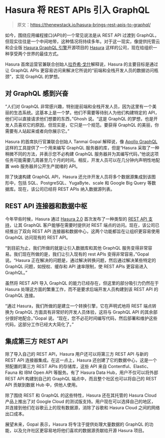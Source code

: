 # Hasura 将 REST APIs 引入 GraphQL

> 原文：<https://thenewstack.io/hasura-brings-rest-apis-to-graphql/>

如今，围绕应用编程接口(API)的一个常见说法是从 REST API 过渡到 GraphQL，但现实往往是一个中间地带，这种情况将持续多年。对于这一现实，像提供托管云和企业版 [Hasura GraphQL 引擎](https://github.com/hasura/graphql-engine)开源项目的 [Hasura](https://hasura.io/) 这样的公司，现在给组织一种享受两个世界的最佳方式。

Hasura 首席运营官兼联合创始人[拉乔希·戈什](https://www.linkedin.com/in/rajoshighosh/)解释说，Hasura 的主要目标是通过让 GraphQL APIs 更容易访问来解决它所说的“前端和全栈开发人员的数据访问瓶颈”，实现 GraphQL 的梦想。

## **对 GraphQL 感到兴奋**

“人们对 GraphQL 非常感兴趣，特别是前端和全栈开发人员，因为这里有一个美丽的生态系统。这基本上是一个梦。他们不需要等待别人为他们构建特定的 API，他们可以直接请求他们想要的东西，”Ghosh 说。“这是 GraphQL 的梦想，也是开发人员喜欢它的原因，但现实是，它只是一个规范。要获得 GraphQL 的美丽，你需要有人站起来或者向你展示它。”

Hasura 的首席执行官兼联合创始人 Tanmai Gopal 解释说，像 [Apollo GraphQL](https://apollographql.com/) 这样的工具提供了一个用来编写 GraphQL 服务器的库，但是“Hasura 采取了一种稍微不同的方法，并表示您不必构建 GraphQL 服务器并为其编写代码，”他说这项任务可能需要几周甚至几个月的时间。相反，开发人员可以在几分钟内声明性地配置 web 服务器并公开生产就绪的 API。

除了快速构建 GraphQL API，Hasura 还允许开发人员将多个数据源集成到该图形中，包括 SQL、PostgreSQL、YugaByte、scale 和 Google Big Query 等数据库。现在，该公司已经将 REST APIs 纳入数据源列表。

## **REST API 连接器和数据中枢**

今年早些时候，Hasura 通过 [Hasura 2.0](https://hasura.io/blog/announcing-hasura-graphql-engine-2-0/) 首次发布了一种类型的 [REST API 支持](https://hasura.io/docs/latest/graphql/core/api-reference/restified.html#restified-api-reference)，让其 GraphQL 客户能够在需要时提供对 REST 端点的访问。现在，该公司已经推出了双向 REST API 连接器和数据中心，这两个功能都旨在让组织更容易使用 GraphQL 访问现有的 REST API。

“到目前为止，我们所做的就是让引入数据库和其他 GraphQL 服务变得非常容易。我们现在所做的是，我们让引入现有的 rest APIs 变得非常容易，”Gopal 说。“Hasura 正在解决的问题是，通过解决转换问题，然后通过解决某些特定的 GraphQL 问题，如授权、缓存和 API 速率限制，使 REST APIs 更容易进入 GraphQL。”

虽然将 REST API 导入 GraphQL 的能力已经存在，但这里的部分吸引力仍然在于 Hasura 处理这方面的繁重工作，而不是要求后端开发人员构建到该 REST API 的 GraphQL 连接。

“通过 Hasura，我们所做的是建立一个转换引擎，它在声明式地将 REST 端点转换为 GraphQL 方面具有非常好的开发人员体验，这将与 GraphQL API 的其余部分很好地配合，”Gopal 说。“现在，您不必花时间编写代码，然后部署和维护这些代码，这部分工作已经大大简化了。”

## **集成第三方 REST API**

除了导入自己的 REST API，Hasura 用户还可以将第三方 REST API 与新的 REST API 连接器集成。在这一点上，Hasura 还创建了它的数据中心，这是一个预配置的第三方 REST APIs 的存储库，这些 API 来自 Contentful、Elastic、Fauna 和 IBM Open API 等服务。有了 Hasura Data Hub，用户不仅可以将外部 REST API 构建到自己的 GraphQL 端点中，而且整个社区也可以将自己的 REST API 贡献到数据 Hub 中，供他人使用。

除了围绕 REST 和 GraphQL 的这些特性，Hasura 还在其托管的 Hasura Cloud 产品上推出了对 Google Cloud 的测试版支持。用户现在可以选择自己的地区，并连接到他们在谷歌云上的现有数据源，消除了谷歌和 Hasura Cloud 之间的网络出口成本。

展望未来，Gopal 表示，Hasura 将专注于提供处理大量数据的 GraphQL 的功能，以及允许社区更容易地将他们喜欢的数据源贡献给开源 Hasura 项目。

<svg xmlns:xlink="http://www.w3.org/1999/xlink" viewBox="0 0 68 31" version="1.1"><title>Group</title> <desc>Created with Sketch.</desc></svg>